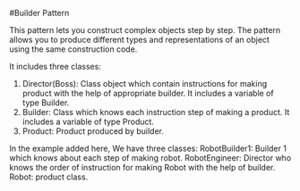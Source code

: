 #Builder Pattern

This pattern lets you construct complex objects step by step. The pattern allows you to produce different types and representations of an object using the same construction code.

It includes three classes:
1. Director(Boss): Class object which contain instructions for making product with the help of appropriate builder. It includes a variable of type Builder.
2. Builder: Class which knows each instruction step of making a product. It includes a variable of type Product.
3. Product: Product produced by builder.

In the example added here, We have three classes:
RobotBuilder1: Builder 1 which knows about each step of making robot.
RobotEngineer: Director who knows the order of instruction for making Robot with the help of builder.
Robot: product class. 


